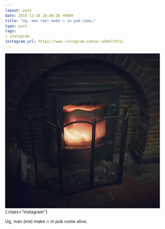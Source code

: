 ```yaml
---
layout: post
date: 2015-11-28 18:46:28 +0000
title: "Ug, man (me) make 🔥 in pub come…"
type: post
tags:
- instagram
instagram_url: https://www.instagram.com/p/-o5m67Jt5s/
---
```


![Instagram - -o5m67Jt5s](/img/-o5m67Jt5s.jpg){:class="instagram"}

Ug, man (me) make 🔥 in pub come alive.
